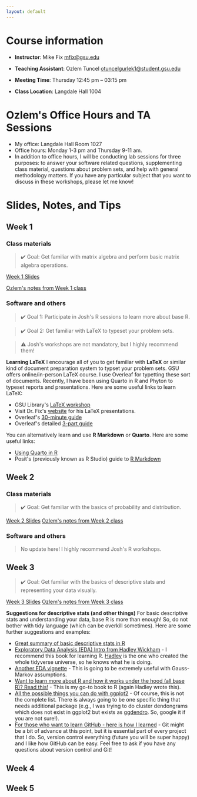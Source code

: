 ```yaml
---
layout: default
---
```


# Course information

- **Instructor**: Mike Fix <mfix@gsu.edu>

- **Teaching Assistant**: Ozlem Tuncel <otuncelgurlek1@student.gsu.edu>

- **Meeting Time**: Thursday 12:45 pm – 03:15 pm

- **Class Location**: Langdale Hall 1004

# Ozlem's Office Hours and TA Sessions
- My office: Langdale Hall Room 1027
- Office hours: Monday 1-3 pm and Thursday 9-11 am.
- In addition to office hours, I will be conducting lab sessions for three purposes: to answer your software related questions, supplementing class material, questions about problem sets, and help with general methodology matters. If you have any particular subject that you want to discuss in these workshops, please let me know!

# Slides, Notes, and Tips

## Week 1

### Class materials 
> ✔️ Goal: Get familiar with matrix algebra and perform basic matrix algebra operations.

[Week 1 Slides](docs/01Matrix.pdf)

[Ozlem's notes from Week 1 class](docs/week1.md)

### Software and others
> ✔️ Goal 1: Participate in Josh's R sessions to learn more about base R.

> ✔️ Goal 2: Get familiar with LaTeX to typeset your problem sets.

> ⚠️ Josh's workshops are not mandatory, but I highly recommend them! 

**Learning LaTeX**
I encourage all of you to get familiar with **LaTeX** or similar kind of document preparation system to typset your problem sets. GSU offers online/in-person LaTeX course. I use Overleaf for typetting these sort of documents. Recently, I have been using Quarto in R and Phyton to typeset reports and presentations. Here are some useful links to learn LaTeX:

- GSU Library's [LaTeX workshop](https://research.library.gsu.edu/latex)
- Visit Dr. Fix's [website](http://michaelfix.gsucreate.org/) for his LaTeX presentations.
- Overleaf's [30-minute guide](https://www.overleaf.com/learn/latex/Learn_LaTeX_in_30_minutes)
- Overleaf's detailed [3-part guide](https://www.overleaf.com/learn/latex/Free_online_introduction_to_LaTeX_(part_1))

You can alternatively learn and use **R Markdown** or **Quarto**. Here are some useful links:

- [Using Quarto in R](https://quarto.org/docs/get-started/hello/rstudio.html)
- Posit's (previously known as R Studio) guide to [R Markdown](https://rmarkdown.rstudio.com/lesson-1.html)

## Week 2

### Class materials 
> ✔️ Goal: Get familiar with the basics of probability and distribution.

[Week 2 Slides](docs/02Probability.pdf)
[Ozlem's notes from Week 2 class](docs/week2.md)

### Software and others 
> No update here! I highly recommend Josh's R workshops. 

## Week 3

> ✔️ Goal: Get familiar with the basics of descriptive stats and representing your data visually.

[Week 3 Slides](docs/03Data.pdf)
[Ozlem's notes from Week 3 class](docs/week3.md)

**Suggestions for descriptive stats (and other things)**
For basic descriptive stats and understanding your data, base R is more than enough! So, do not bother with tidy language (which can be overkill sometimes). Here are some further suggestions and examples: 

- [Great summary of basic descriptive stats in R](https://statsandr.com/blog/descriptive-statistics-in-r/)
- [Exploratory Data Analysis (EDA) Intro from Hadley Wickham](https://r4ds.had.co.nz/exploratory-data-analysis.html) - I recommend this book for learning R. [Hadley](https://twitter.com/hadleywickham) is the one who created the whole tidyverse universe, so he knows what he is doing. 
- [Another EDA vignette](https://cran.r-project.org/web/packages/dlookr/vignettes/EDA.html) - This is going to be extremely useful with Gauss-Markov assumptions. 
- [Want to learn more about R and how it works under the hood (all base R)? Read this!](https://adv-r.hadley.nz/) - This is my go-to book to R (again Hadley wrote this).
- [All the possible things you can do with ggplot2](https://r-graph-gallery.com/ggplot2-package.html) - Of course, this is not the complete list. There is always going to be one specific thing that needs additional package (e.g., I was trying to do cluster dendongrams which does not exist in ggplot2 but exists as [ggdendro](https://cran.r-project.org/web/packages/ggdendro/vignettes/ggdendro.html). So, google it if you are not sure!). 
- [For those who want to learn GitHub - here is how I learned](https://happygitwithr.com/) - Git might be a bit of advance at this point, but it is essential part of every project that I do. So, version control everything (future you will be super happy) and I like how GitHub can be easy. Feel free to ask if you have any questions about version control and Git! 

## Week 4

## Week 5
